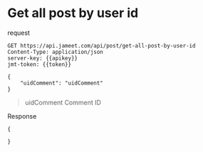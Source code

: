# Get all post by user id

request

```http request
GET https://api.jameet.com/api/post/get-all-post-by-user-id
Content-Type: application/json
server-key: {{apikey}}
jmt-token: {{token}}

{
    "uidComment": "uidComment"
}

```

> uidComment Comment ID

Response

```http request
{

}
```